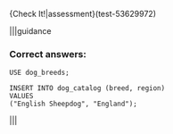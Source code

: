 {Check It!|assessment}(test-53629972)

|||guidance
### Correct answers:

`USE dog_breeds;`

```
INSERT INTO dog_catalog (breed, region)
VALUES
("English Sheepdog", "England");
```


|||
